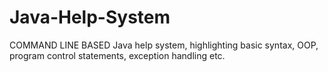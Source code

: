 # Java-Help-System
COMMAND LINE BASED Java help system, highlighting basic syntax, OOP, program control statements, exception handling etc. 

